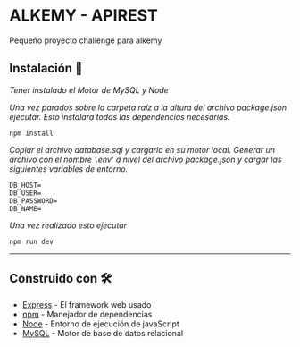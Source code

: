 # ALKEMY - APIREST

Pequeño proyecto challenge para alkemy

## Instalación 🔧

_Tener instalado el Motor de MySQL y Node_

_Una vez parados sobre la carpeta raíz a la altura del archivo package.json ejecutar.
Esto instalara todas las dependencias necesarias._

```
npm install
```

_Copiar el archivo database.sql y cargarla en su motor local.
Generar un archivo con el nombre '.env' a nivel del archivo package.json y cargar las siguientes variables de entorno._

```
DB_HOST=
DB_USER=
DB_PASSWORD=
DB_NAME=
```

_Una vez realizado esto ejecutar_
```
npm run dev
```
---
## Construido con 🛠️

* [Express](https://expressjs.com/) - El framework web usado
* [npm](https://www.npmjs.com/) - Manejador de dependencias
* [Node](https://nodejs.org/en/) - Entorno de ejecución de javaScript
* [MySQL](https://www.mysql.com/) - Motor de base de datos relacional


